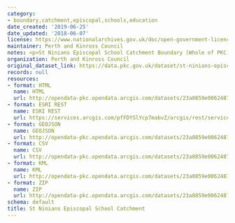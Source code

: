 ```yaml
---
category:
- boundary,catchment,episcopal,schools,education
date_created: '2019-06-25'
date_updated: '2018-06-07'
license: https://www.nationalarchives.gov.uk/doc/open-government-licence/version/3/
maintainer: Perth and Kinross Council
notes: <p>St Ninians Episcopal School Catchment Boundary (Whole of PKC)</p>
organization: Perth and Kinross Council
original_dataset_link: https://data.pkc.gov.uk/dataset/st-ninians-episcopal-school-catchment
records: null
resources:
- format: HTML
  name: HTML
  url: http://opendata-pkc.opendata.arcgis.com/datasets/23a0859e00624870a1574d5555fbbc1a_0
- format: ESRI REST
  name: ESRI REST
  url: https://services.arcgis.com/pfFDYSlYcp7mabvZ/arcgis/rest/services/St_Ninians_Episcopal_School_Catchment/FeatureServer/0
- format: GEOJSON
  name: GEOJSON
  url: http://opendata-pkc.opendata.arcgis.com/datasets/23a0859e00624870a1574d5555fbbc1a_0.geojson
- format: CSV
  name: CSV
  url: http://opendata-pkc.opendata.arcgis.com/datasets/23a0859e00624870a1574d5555fbbc1a_0.csv
- format: KML
  name: KML
  url: http://opendata-pkc.opendata.arcgis.com/datasets/23a0859e00624870a1574d5555fbbc1a_0.kml
- format: ZIP
  name: ZIP
  url: http://opendata-pkc.opendata.arcgis.com/datasets/23a0859e00624870a1574d5555fbbc1a_0.zip
schema: default
title: St Ninians Episcopal School Catchment
---
```

